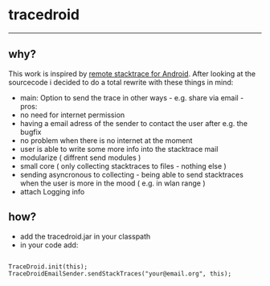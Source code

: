 tracedroid
==========
----------

why?
----

This work is inspired by [remote stacktrace for Android][1]. After looking at the sourcecode i decided to do a total
 rewrite with these things in mind:

 - main: Option to send the trace in other ways - e.g. share via email - pros:
  - no need for internet permission
  - having a email adress of the sender to contact the user after e.g. the bugfix
  - no problem when there is no internet at the moment
  - user is able to write some more info into the stacktrace mail
 - modularize ( diffrent send modules )
 - small core ( only collecting stacktraces to files - nothing else )
 - sending asyncronous to collecting - being able to send stacktraces when the user is more in the mood ( e.g. in wlan range )
 - attach Logging info

how?
----

 - add the tracedroid.jar in your classpath
 - in your code add:

  <pre><code>
TraceDroid.init(this);
TraceDroidEmailSender.sendStackTraces("your@email.org", this);
  </code></pre>

 
  [1]: http://code.google.com/p/android-remote-stacktrace/